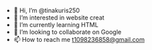- 👋 Hi, I’m @tinakuris250
- 👀 I’m interested in website creat
- 🌱 I’m currently learning HTML
- 💞️ I’m looking to collaborate on Google
- 📫 How to reach me t1098236858@gmail.com

<!---
tinakuris250/tinakuris250 is a ✨ special ✨ repository because its `README.md` (this file) appears on your GitHub profile.
You can click the Preview link to take a look at your changes.
--->
